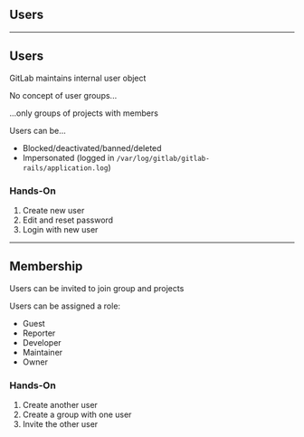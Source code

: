 <!-- .slide: id="gitlab_users" class="vertical-center" -->

<i class="fa-duotone fa-users fa-8x fa-duotone-colors" style="float: right; color: grey;"></i>

## Users

---

## Users

<i class="fa-duotone fa-user fa-4x fa-duotone-colors" style="float: right;"></i>

GitLab maintains internal user object

No concept of user groups...

...only groups of projects with members

Users can be...

- Blocked/deactivated/banned/deleted
- Impersonated (logged in `/var/log/gitlab/gitlab-rails/application.log`)

### Hands-On

1. Create new user
1. Edit and reset password
1. Login with new user

---

## Membership

<i class="fa-duotone fa-id-badge fa-4x fa-duotone-colors" style="float: right;"></i>

Users can be invited to join group and projects

Users can be assigned a role:

- Guest
- Reporter
- Developer
- Maintainer
- Owner

### Hands-On

1. Create another user
1. Create a group with one user
1. Invite the other user
